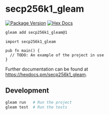 # secp256k1_gleam

[![Package Version](https://img.shields.io/hexpm/v/secp256k1_gleam)](https://hex.pm/packages/secp256k1_gleam)
[![Hex Docs](https://img.shields.io/badge/hex-docs-ffaff3)](https://hexdocs.pm/secp256k1_gleam/)

```sh
gleam add secp256k1_gleam@1
```
```gleam
import secp256k1_gleam

pub fn main() {
  // TODO: An example of the project in use
}
```

Further documentation can be found at <https://hexdocs.pm/secp256k1_gleam>.

## Development

```sh
gleam run   # Run the project
gleam test  # Run the tests
```
